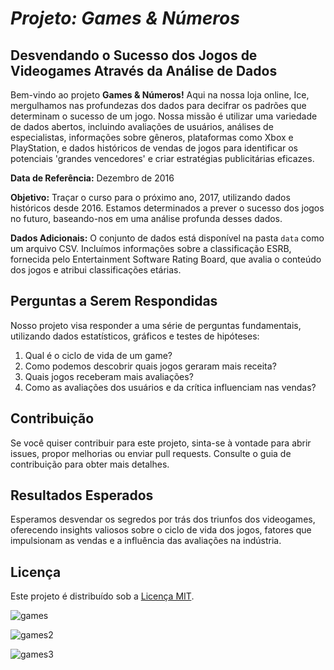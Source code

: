 # *Projeto: Games & Números*

## Desvendando o Sucesso dos Jogos de Videogames Através da Análise de Dados

Bem-vindo ao projeto **Games & Números!** Aqui na nossa loja online, Ice, mergulhamos nas profundezas dos dados para decifrar os padrões que determinam o sucesso de um jogo. Nossa missão é utilizar uma variedade de dados abertos, incluindo avaliações de usuários, análises de especialistas, informações sobre gêneros, plataformas como Xbox e PlayStation, e dados históricos de vendas de jogos para identificar os potenciais 'grandes vencedores' e criar estratégias publicitárias eficazes.

**Data de Referência:** Dezembro de 2016

**Objetivo:** Traçar o curso para o próximo ano, 2017, utilizando dados históricos desde 2016. Estamos determinados a prever o sucesso dos jogos no futuro, baseando-nos em uma análise profunda desses dados.

**Dados Adicionais:** O conjunto de dados está disponível na pasta `data` como um arquivo CSV. Incluímos informações sobre a classificação ESRB, fornecida pelo Entertainment Software Rating Board, que avalia o conteúdo dos jogos e atribui classificações etárias.

## Perguntas a Serem Respondidas

Nosso projeto visa responder a uma série de perguntas fundamentais, utilizando dados estatísticos, gráficos e testes de hipóteses:

1. Qual é o ciclo de vida de um game?
2. Como podemos descobrir quais jogos geraram mais receita?
3. Quais jogos receberam mais avaliações?
4. Como as avaliações dos usuários e da crítica influenciam nas vendas?

## Contribuição

Se você quiser contribuir para este projeto, sinta-se à vontade para abrir issues, propor melhorias ou enviar pull requests. Consulte o guia de contribuição para obter mais detalhes.

## Resultados Esperados

Esperamos desvendar os segredos por trás dos triunfos dos videogames, oferecendo insights valiosos sobre o ciclo de vida dos jogos, fatores que impulsionam as vendas e a influência das avaliações na indústria.

## Licença

Este projeto é distribuído sob a [Licença MIT](LICENSE).




![games](https://github.com/thiagonazario/ProjectGamesAndNumbers/assets/140405708/768e7fdc-ee27-4ab3-9ea2-3823319349a3)



![games2](https://github.com/thiagonazario/ProjectGamesAndNumbers/assets/140405708/6f480da0-e251-4c3b-a739-3b5ec00dcb9c)



![games3](https://github.com/thiagonazario/ProjectGamesAndNumbers/assets/140405708/d71e6c63-01d5-4b5e-a74a-5b41803de5a0)




